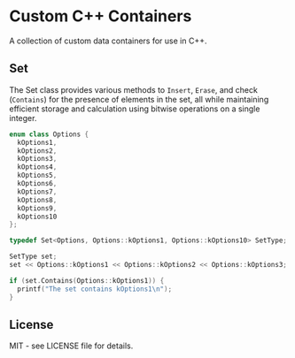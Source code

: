 # Custom C++ Containers

A collection of custom data containers for use in C++.

## Set

The Set class provides various methods to `Insert`, `Erase`, and check (`Contains`) for the presence of elements in the set, all while maintaining efficient storage and calculation using bitwise operations on a single integer. 

```cpp
enum class Options {
  kOptions1,
  kOptions2,
  kOptions3,
  kOptions4,
  kOptions5,
  kOptions6,
  kOptions7,
  kOptions8,
  kOptions9,
  kOptions10
};

typedef Set<Options, Options::kOptions1, Options::kOptions10> SetType;

SetType set;
set << Options::kOptions1 << Options::kOptions2 << Options::kOptions3;

if (set.Contains(Options::kOptions1)) {
  printf("The set contains kOptions1\n");
}
```

## License

MIT - see LICENSE file for details.
